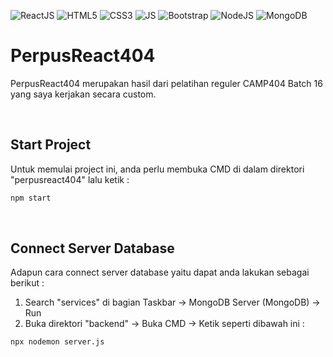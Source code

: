 ![ReactJS](https://img.shields.io/badge/-React%20JS-darkcyan?style=flat&logo=react)
![HTML5](https://img.shields.io/badge/-HTML%205-purple.svg?&logo=html5)
![CSS3](https://img.shields.io/badge/-CSS%203-green.svg?&logo=css3)
![JS](https://img.shields.io/badge/-Javascript-brown.svg?&logo=javascript)
![Bootstrap](https://img.shields.io/badge/-Bootstrap%205-white.svg?&logo=bootstrap)
![NodeJS](https://img.shields.io/badge/-Node%20JS-light.svg?&color=9FE2BF&logo=node.js)
![MongoDB](https://img.shields.io/badge/-Mongo%20DB-darkgreen.svg?&logo=mongodb)

# PerpusReact404
<p>PerpusReact404 merupakan hasil dari pelatihan reguler CAMP404 Batch 16 yang saya kerjakan secara custom.</p>
<br>

## Start Project

Untuk memulai project ini, anda perlu membuka CMD di dalam direktori "perpusreact404" lalu ketik :

````bash
npm start
````
<br>

## Connect Server Database

Adapun cara connect server database yaitu dapat anda lakukan sebagai berikut :
1. Search "services" di bagian Taskbar -> MongoDB Server (MongoDB) -> Run
2. Buka direktori "backend" -> Buka CMD -> Ketik seperti dibawah ini :

````bash
npx nodemon server.js
````
